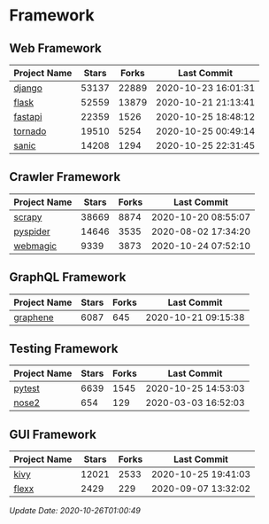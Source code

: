 # Framework

## Web Framework
| Project Name | Stars | Forks | Last Commit |
| ------------ | ----- | ----- | ----------- |
| [django](https://github.com/django/django) | 53137 | 22889 | 2020-10-23 16:01:31 |
| [flask](https://github.com/pallets/flask) | 52559 | 13879 | 2020-10-21 21:13:41 |
| [fastapi](https://github.com/tiangolo/fastapi) | 22359 | 1526 | 2020-10-25 18:48:12 |
| [tornado](https://github.com/tornadoweb/tornado) | 19510 | 5254 | 2020-10-25 00:49:14 |
| [sanic](https://github.com/huge-success/sanic) | 14208 | 1294 | 2020-10-25 22:31:45 |

## Crawler Framework
| Project Name | Stars | Forks | Last Commit |
| ------------ | ----- | ----- | ----------- |
| [scrapy](https://github.com/scrapy/scrapy) | 38669 | 8874 | 2020-10-20 08:55:07 |
| [pyspider](https://github.com/binux/pyspider) | 14646 | 3535 | 2020-08-02 17:34:20 |
| [webmagic](https://github.com/code4craft/webmagic) | 9339 | 3873 | 2020-10-24 07:52:10 |

## GraphQL Framework
| Project Name | Stars | Forks | Last Commit |
| ------------ | ----- | ----- | ----------- |
| [graphene](https://github.com/graphql-python/graphene) | 6087 | 645 | 2020-10-21 09:15:38 |

## Testing Framework
| Project Name | Stars | Forks | Last Commit |
| ------------ | ----- | ----- | ----------- |
| [pytest](https://github.com/pytest-dev/pytest) | 6639 | 1545 | 2020-10-25 14:53:03 |
| [nose2](https://github.com/nose-devs/nose2) | 654 | 129 | 2020-03-03 16:52:03 |

## GUI Framework
| Project Name | Stars | Forks | Last Commit |
| ------------ | ----- | ----- | ----------- |
| [kivy](https://github.com/kivy/kivy) | 12021 | 2533 | 2020-10-25 19:41:03 |
| [flexx](https://github.com/flexxui/flexx) | 2429 | 229 | 2020-09-07 13:32:02 |

*Update Date: 2020-10-26T01:00:49*
